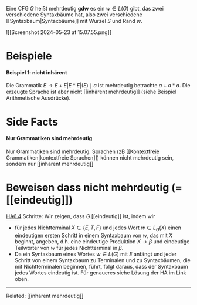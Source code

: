 Eine CFG $G$ heißt mehrdeutig 
**gdw**
es ein $w \in L(G)$ gibt, das zwei verschiedene Syntaxbäume hat, also zwei verschiedene [[Syntaxbaum|Syntaxbäume]] mit Wurzel $S$ und Rand $w$.

![[Screenshot 2024-05-23 at 15.07.55.png]]
# Beispiele
#### Beispiel 1: nicht inhärent
Die Grammatik $E \rightarrow E+E|E * E|(E) \mid a$ ist mehrdeutig betrachte $a+a * a$. Die erzeugte Sprache ist aber nicht [[inhärent mehrdeutig]] (siehe Beispiel Arithmetische Ausdrücke).


# Side Facts
#### Nur Grammatiken sind mehrdeutig
Nur Grammatiken sind mehrdeutig. 
Sprachen (zB [[Kontextfreie Grammatiken|kontextfreie Sprachen]]) können nicht mehrdeutig sein, sondern nur [[inhärent mehrdeutig]]



# Beweisen dass nicht mehrdeutig (=[[eindeutig]])
[HA6.4](https://teaching.model.in.tum.de/2024ss/theo/ex/ha06-solution.pdf?key=DOuuxWLm)
Schritte:
Wir zeigen, dass $G$ [[eindeutig]] ist, indem wir 
- für jedes Nichtterminal $X \in\{E, T, F\}$ und jedes Wort $w \in L_G(X)$ einen eindeutigen ersten Schritt in einem Syntaxbaum von $w$, das mit $X$ beginnt, angeben, d.h. eine eindeutige Produktion $X \rightarrow \beta$ und eindeutige Teilwörter von $w$ für jedes Nichtterminal in $\beta$. 
- Da ein Syntaxbaum eines Wortes $w \in L(G)$ mit $E$ anfängt und jeder Schritt von einem Syntaxbaum zu Terminalen und zu Syntaxbäumen, die mit Nichtterminalen beginnen, führt, folgt daraus, dass der Syntaxbaum jedes Wortes eindeutig ist.
Für genaueres siehe Lösung der HA im Link oben.


______
Related: [[inhärent mehrdeutig]]
